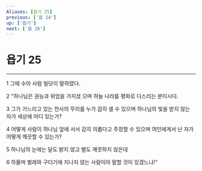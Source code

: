```yaml
---
Aliases: [욥기 25]
previous: ['욥 24']
up: ['욥기']
next: ['욥 26']
---
```

# 욥기 25

***


1 그때 수아 사람 빌닷이 말하였다. 

2 "하나님은 권능과 위엄을 가지셨 으며 하늘 나라를 평화로 다스리는 분이시다. 

3 그가 거느리고 있는 천사의 무리를 누가 감히 셀 수 있으며 하나님의 빛을 받지 않는 자가 세상에 어디 있는가? 

4 어떻게 사람이 하나님 앞에 서서 감히 의롭다고 주장할 수 있으며 여인에게서 난 자가 어떻게 깨끗할 수 있는가? 

5 하나님의 눈에는 달도 밝지 않고 별도 깨끗하지 않은데 

6 하물며 벌레와 구더기에 지나지 않는 사람이야 말할 것이 있겠느냐!"
